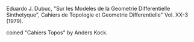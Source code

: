 Eduardo J. Dubuc, "Sur les Modeles de la Geometrie Differentielle 
Sinthetyque", Cahiers de Topologie et Geometrie Differentielle" Vol. XX-3 
(1979).

coined "Cahiers Topos" by Anders Kock.